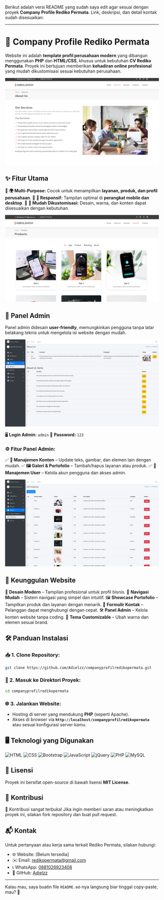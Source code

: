Berikut adalah versi README yang sudah saya edit agar sesuai dengan proyek **Company Profile Rediko Permata**. Link, deskripsi, dan detail kontak sudah disesuaikan:

---

# 🏢 Company Profile Rediko Permata

Website ini adalah **template profil perusahaan modern** yang dibangun menggunakan **PHP** dan **HTML/CSS**, khusus untuk kebutuhan **CV Rediko Permata**. Proyek ini bertujuan memberikan **kehadiran online profesional** yang mudah dikustomisasi sesuai kebutuhan perusahaan.

![🌍 Rediko Permata Website](https://github.com/Adielzz/companyprofilredikopermata/blob/main/assets/img/banner-1.png)

## ✨ Fitur Utama

🔹 **🌍 Multi-Purpose:** Cocok untuk menampilkan **layanan, produk, dan profil perusahaan**.
🔹 **📱 Responsif:** Tampilan optimal di **perangkat mobile dan desktop**.
🔹 **🎨 Mudah Dikustomisasi:** Desain, warna, dan konten dapat disesuaikan dengan kebutuhan.

![📊 Showcase Perusahaan](https://github.com/Adielzz/companyprofilredikopermata/blob/main/assets/img/banner-2.png)

## 🔑 Panel Admin

Panel admin didesain **user-friendly**, memungkinkan pengguna tanpa latar belakang teknis untuk mengelola isi website dengan mudah.

![🛠️ Admin Panel](https://github.com/Adielzz/companyprofilredikopermata/blob/main/assets/img/admin-panel-1.png)

🖥 **Login Admin:** `admin`
🔑 **Password:** `123`

### ⚙️ **Fitur Panel Admin:**

✅ **📄 Manajemen Konten** – Update teks, gambar, dan elemen lain dengan mudah.
✅ **🖼️ Galeri & Portofolio** – Tambah/hapus layanan atau produk.
✅ **👥 Manajemen User** – Kelola akun pengguna dan akses admin.

![⚙️ Admin Dashboard](https://github.com/Adielzz/companyprofilredikopermata/blob/main/assets/img/admin-panel-2.png)

## 🚀 Keunggulan Website

🎨 **Desain Modern** – Tampilan profesional untuk profil bisnis.
🔗 **Navigasi Mudah** – Sistem navigasi yang simpel dan intuitif.
🖼️ **Showcase Portofolio** – Tampilkan produk dan layanan dengan menarik.
📩 **Formulir Kontak** – Pelanggan dapat menghubungi dengan cepat.
🛠️ **Panel Admin** – Kelola konten website tanpa coding.
🎨 **Tema Customizable** – Ubah warna dan elemen sesuai brand.

## 🛠 Panduan Instalasi

### 📥 1. **Clone Repository:**

```bash
git clone https://github.com/Adielzz/companyprofilredikopermata.git
```

### 📂 2. **Masuk ke Direktori Proyek:**

```bash
cd companyprofilredikopermata
```

### 🌐 3. **Jalankan Website:**

* Hosting di server yang mendukung **PHP** (seperti Apache).
* Akses di browser via **`http://localhost/companyprofilredikopermata`** atau sesuai konfigurasi server kamu.

## 🖥 Teknologi yang Digunakan

![HTML](https://img.shields.io/badge/HTML-%23E34F26.svg?style=for-the-badge\&logo=html5\&logoColor=white)
![CSS](https://img.shields.io/badge/CSS-%231572B6.svg?style=for-the-badge\&logo=css3\&logoColor=white)
![Bootstrap](https://img.shields.io/badge/Bootstrap-%23563D7C.svg?style=for-the-badge\&logo=bootstrap\&logoColor=white)
![JavaScript](https://img.shields.io/badge/JavaScript-%23F7DF1C.svg?style=for-the-badge\&logo=javascript\&logoColor=black)
![jQuery](https://img.shields.io/badge/jQuery-%230e76a8.svg?style=for-the-badge\&logo=jquery\&logoColor=white)
![PHP](https://img.shields.io/badge/PHP-%23777BB4.svg?style=for-the-badge\&logo=php\&logoColor=white)
![MySQL](https://img.shields.io/badge/MySQL-%234479A1.svg?style=for-the-badge\&logo=mysql\&logoColor=white)

## 📜 Lisensi

Proyek ini bersifat open-source di bawah lisensi **MIT License**.

## 🤝 Kontribusi

🎯 Kontribusi sangat terbuka! Jika ingin memberi saran atau meningkatkan proyek ini, silakan fork repository dan buat pull request.

## 📬 Kontak

Untuk pertanyaan atau kerja sama terkait Rediko Permata, silakan hubungi:

* 🌐 Website: \[Belum tersedia]
* ✉️ Email: [redikopermata@gmail.com](mailto:redikopermata@gmail.com)
* 📞 WhatsApp: [0881026923408](https://wa.me/62881026923408)
* 💼 GitHub: [Adielzz](https://github.com/Adielzz)

---

Kalau mau, saya buatin file `README.md`-nya langsung biar tinggal copy-paste, mau? 🚀
